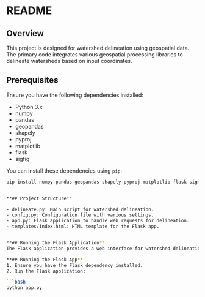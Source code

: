 # README

## Overview

This project is designed for watershed delineation using geospatial data. The primary code integrates various geospatial processing libraries to delineate watersheds based on input coordinates.

## Prerequisites

Ensure you have the following dependencies installed:
- Python 3.x
- numpy
- pandas
- geopandas
- shapely
- pyproj
- matplotlib
- flask
- sigfig

You can install these dependencies using `pip`:

```bash
pip install numpy pandas geopandas shapely pyproj matplotlib flask sigfig


**## Project Structure**

- delineate.py: Main script for watershed delineation.
- config.py: Configuration file with various settings.
- app.py: Flask application to handle web requests for delineation.
- templates/index.html: HTML template for the Flask app.


**## Running the Flask Application**
The Flask application provides a web interface for watershed delineation. It allows users to input coordinates and get the delineated watershed as a response.

**## Running the Flask App**
1. Ensure you have the Flask dependency installed.
2. Run the Flask application:

```bash
python app.py
